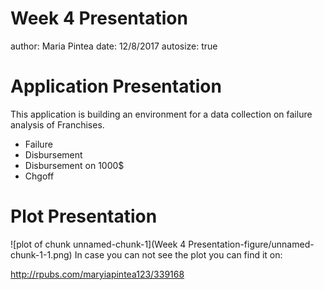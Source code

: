 Week 4 Presentation
========================================================
author: Maria Pintea
date: 12/8/2017
autosize: true

Application Presentation
========================================================

This application is building an environment for a data collection on failure analysis of Franchises. 

- Failure
- Disbursement
- Disbursement on 1000$
- Chgoff

Plot Presentation
========================================================

![plot of chunk unnamed-chunk-1](Week 4 Presentation-figure/unnamed-chunk-1-1.png)
In case you can not see the plot you can find it on:

http://rpubs.com/maryiapintea123/339168
